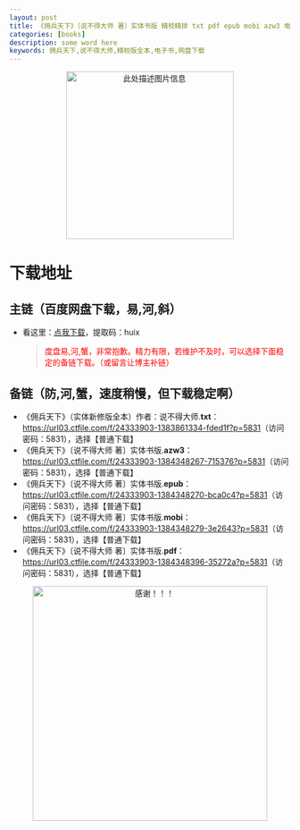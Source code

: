 ```yaml
---
layout: post
title: 《佣兵天下》〔说不得大师 著〕实体书版 精校精排 txt pdf epub mobi azw3 电子书网盘下载
categories: [books]
description: some word here
keywords: 佣兵天下,说不得大师,精校版全本,电子书,网盘下载
---
```


<div align="center"><img src="https://qweree.cn/wp-content/uploads/2024/10/yong-bing-tian-xia-tuya.jpg" alt="此处描述图片信息" width="300px" height="auto"></div>

# 下载地址

## 主链（百度网盘下载，易,河,斜）

- 看这里：[点我下载](https://pan.baidu.com/s/1iMXUbSbtZQZjDcqDmnWUyw?pwd=huix)，提取码：huix

  > <p style="color:red" >度盘易,河,蟹，非常抱歉。精力有限，若维护不及时，可以选择下面稳定的备链下载。（或留言让博主补链）</p>

## 备链（防,河,蟹，速度稍慢，但下载稳定啊）

- 《佣兵天下》（实体新修版全本）作者：说不得大师.**txt**：<https://url03.ctfile.com/f/24333903-1383861334-fded1f?p=5831>（访问密码：5831），选择【普通下载】
- 《佣兵天下》〔说不得大师 著〕实体书版.**azw3**：<https://url03.ctfile.com/f/24333903-1384348267-715376?p=5831>（访问密码：5831），选择【普通下载】
- 《佣兵天下》〔说不得大师 著〕实体书版.**epub**：<https://url03.ctfile.com/f/24333903-1384348270-bca0c4?p=5831>（访问密码：5831），选择【普通下载】
- 《佣兵天下》〔说不得大师 著〕实体书版.**mobi**：<https://url03.ctfile.com/f/24333903-1384348279-3e2643?p=5831>（访问密码：5831），选择【普通下载】
- 《佣兵天下》〔说不得大师 著〕实体书版.**pdf**：<https://url03.ctfile.com/f/24333903-1384348396-35272a?p=5831>（访问密码：5831），选择【普通下载】

<div align="center"><img src="https://pic.imgdb.cn/item/6707df6bd29ded1a8ce37031.gif" alt="感谢！！！" width="420px" height="auto"/></div>
